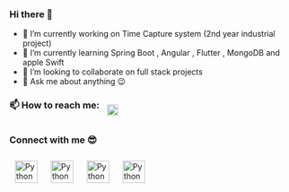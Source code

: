 ### Hi there 👋




- 🔭 I’m currently working on Time Capture system (2nd year industrial project)
- 🌱 I’m currently learning Spring Boot , Angular , Flutter , MongoDB and apple Swift
- 👯 I’m looking to collaborate on full stack projects
- 💬 Ask me about anything 😉 

### 📫 How to reach me: <a href="mailto:kalpafernando1998@gmail.com"> <img src="https://cdn.jsdelivr.net/npm/simple-icons@v3/icons/gmail.svg" alt="Python" height="20" style="vertical-align:top; margin:10px"></a>


### Connect with me 😎
<p align="Left">
 <a href="https://www.linkedin.com/in/kalpa-d/" target="_blank" rel="noopener noreferrer"> <img src="https://cdn.jsdelivr.net/npm/simple-icons@v3/icons/linkedin.svg" alt="Python" height="40" style="vertical-align:top; margin:10px"></a>
 <a href="https://stackoverflow.com/users/11211493/kalpa-d-fernando"> <img src="https://cdn.jsdelivr.net/npm/simple-icons@v3/icons/stackoverflow.svg" alt="Python" height="40" style="vertical-align:top; margin:10px"></a>
   <a href="https://medium.com/@kalpafernando1998"> <img src="https://cdn.jsdelivr.net/npm/simple-icons@v3/icons/medium.svg" alt="Python" height="40" style="vertical-align:top; margin:10px"></a>
   <a href="https://www.facebook.com/kalpaf/"> <img src="https://cdn.jsdelivr.net/npm/simple-icons@v3/icons/facebook.svg" alt="Python" height="40" style="vertical-align:top; margin:10px"></a>
</p>
